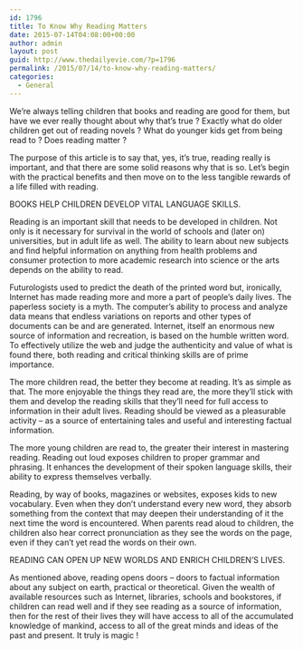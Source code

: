 ```yaml
---
id: 1796
title: To Know Why Reading Matters
date: 2015-07-14T04:08:00+00:00
author: admin
layout: post
guid: http://www.thedailyevie.com/?p=1796
permalink: /2015/07/14/to-know-why-reading-matters/
categories:
  - General
---
```

We&#8217;re always telling children that books and reading are good for them, but have we ever really thought about why that&#8217;s true ? Exactly what do older children get out of reading novels ? What do younger kids get from being read to ? Does reading matter ? 

The purpose of this article is to say that, yes, it&#8217;s true, reading really is important, and that there are some solid reasons why that is so. Let&#8217;s begin with the practical benefits and then move on to the less tangible rewards of a life filled with reading. 

BOOKS HELP CHILDREN DEVELOP VITAL LANGUAGE SKILLS. 

Reading is an important skill that needs to be developed in children. Not only is it necessary for survival in the world of schools and (later on) universities, but in adult life as well. The ability to learn about new subjects and find helpful information on anything from health problems and consumer protection to more academic research into science or the arts depends on the ability to read. 

Futurologists used to predict the death of the printed word but, ironically, Internet has made reading more and more a part of people&#8217;s daily lives. The paperless society is a myth. The computer&#8217;s ability to process and analyze data means that endless variations on reports and other types of documents can be and are generated. Internet, itself an enormous new source of information and recreation, is based on the humble written word. To effectively utilize the web and judge the authenticity and value of what is found there, both reading and critical thinking skills are of prime importance. 

The more children read, the better they become at reading. It&#8217;s as simple as that. The more enjoyable the things they read are, the more they&#8217;ll stick with them and develop the reading skills that they&#8217;ll need for full access to information in their adult lives. Reading should be viewed as a pleasurable activity &#8211; as a source of entertaining tales and useful and interesting factual information. 

The more young children are read to, the greater their interest in mastering reading. Reading out loud exposes children to proper grammar and phrasing. It enhances the development of their spoken language skills, their ability to express themselves verbally. 

Reading, by way of books, magazines or websites, exposes kids to new vocabulary. Even when they don&#8217;t understand every new word, they absorb something from the context that may deepen their understanding of it the next time the word is encountered. When parents read aloud to children, the children also hear correct pronunciation as they see the words on the page, even if they can&#8217;t yet read the words on their own. 

READING CAN OPEN UP NEW WORLDS AND ENRICH CHILDREN&#8217;S LIVES. 

As mentioned above, reading opens doors &#8211; doors to factual information about any subject on earth, practical or theoretical. Given the wealth of available resources such as Internet, libraries, schools and bookstores, if children can read well and if they see reading as a source of information, then for the rest of their lives they will have access to all of the accumulated knowledge of mankind, access to all of the great minds and ideas of the past and present. It truly is magic !